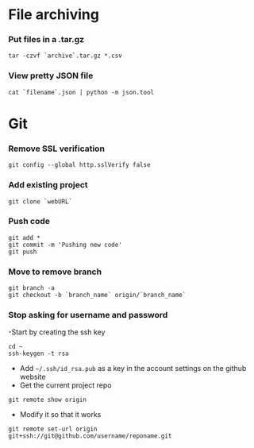 # File archiving

### Put files in a .tar.gz
```
tar -czvf `archive`.tar.gz *.csv
```
### View pretty JSON file
```
cat `filename`.json | python -m json.tool
```

# Git

### Remove SSL verification
```
git config --global http.sslVerify false
```

### Add existing project 
```
git clone `webURL`
```

### Push code
```
git add *
git commit -m 'Pushing new code'
git push
```

### Move to remove branch
```
git branch -a
git checkout -b `branch_name` origin/`branch_name`
```

### Stop asking for username and password
-Start by creating the ssh key
```
cd ~
ssh-keygen -t rsa
```
- Add `~/.ssh/id_rsa.pub` as a key in the account settings on the github website
- Get the current project repo
```
git remote show origin
```
- Modify it so that it works
```
git remote set-url origin git+ssh://git@github.com/username/reponame.git
```
